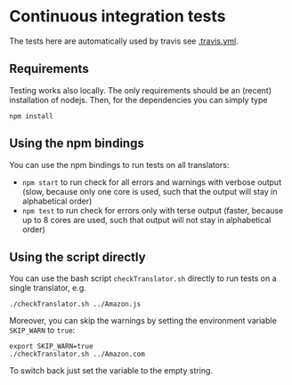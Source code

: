 # Continuous integration tests

The tests here are automatically used by travis
see [.travis.yml](../.travis.yml).


## Requirements

Testing works also locally. The only requirements should be
an (recent) installation of nodejs. Then, for the dependencies you can
simply type
```
npm install
```
 
## Using the npm bindings

You can use the npm bindings to run tests on all translators:
* `npm start` to run check for all errors and warnings with verbose output
(slow, because only one core is used, such that the output will stay in alphabetical order)
* `npm test` to run check for errors only with terse output
(faster, because up to 8 cores are used, such that output will not stay in alphabetical order)


## Using the script directly

You can use the bash script `checkTranslator.sh` directly to
run tests on a single translator, e.g.
```
./checkTranslator.sh ../Amazon.js
```
Moreover, you can skip the warnings by setting the environment
variable `SKIP_WARN` to `true`:
```
export SKIP_WARN=true
./checkTranslator.sh ../Amazon.com
```

To switch back just set the variable to the empty string.


